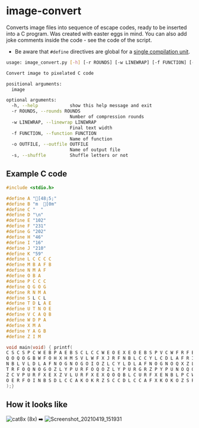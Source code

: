 # image-convert

Converts image files into sequence of escape codes, ready to be inserted into a C program.
Was created with easter eggs in mind.
You can also add joke comments inside the code - see the code of the script.

* Be aware that `#define` directives are global for a [single compilation unit](https://en.wikipedia.org/wiki/Single_Compilation_Unit).


```sh
usage: image_convert.py [-h] [-r ROUNDS] [-w LINEWRAP] [-f FUNCTION] [-o OUTFILE] [-s] image

Convert image to pixelated C code

positional arguments:
  image

optional arguments:
  -h, --help            show this help message and exit
  -r ROUNDS, --rounds ROUNDS
                        Number of compression rounds
  -w LINEWRAP, --linewrap LINEWRAP
                        Final text width
  -f FUNCTION, --function FUNCTION
                        Name of function
  -o OUTFILE, --outfile OUTFILE
                        Name of output file
  -s, --shuffle         Shuffle letters or not
```

## Example C code

```c
#include <stdio.h>

#define A "[48;5;"
#define B "m  [0m"
#define C "  "
#define D "\n"
#define E "102"
#define F "231"
#define G "202"
#define H "46"
#define I "16"
#define J "210"
#define K "59"
#define L C C C C
#define M B A F B
#define N M A F
#define O B A
#define P C C C
#define Q G O G
#define R N M A
#define S L C L
#define T D L A E
#define U T N O E
#define V C A Q B
#define W D P A
#define X M A
#define Y A G B
#define Z I M

void main(void) { printf(
C S C S P C W E B P A E B S C L C C W E O E X E O E B S P V C W F R F B S C C A
Q O Q O G B W F O H X H M S V L W F X J R F N B L C C Y L C D L A F R I O I O I
N B L V L D L A F N O G N O G O I O Z L C Y L D L A F N O G N O Q X Z L A Q B P
T R F O Q N O G O Z L Y P U R F O Q O Z L Y P U R G R Z P Y P U N O Q O E O E X // <--
Z C V P U R F X E X Z V L U R F X E X Q O Q B L C U R F X E N B L P C W K O K N // magic
O E R F O I N B S D L C C A K O K R Z S C C D L C C A F X K O K O Z S P D
);}
```

## How it looks like

![cat8x](https://user-images.githubusercontent.com/5108025/115274056-f1b7bd80-a148-11eb-8e27-c285ace6bfc0.png)
(8x)   :arrow_right:
![Screenshot_20210419_151931](https://user-images.githubusercontent.com/5108025/115235504-f23d5d80-a122-11eb-9f4b-7ab0655642cd.png)
